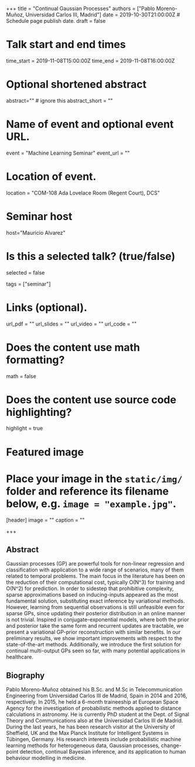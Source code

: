 +++
title = "Continual Gaussian Processes"
authors = ["Pablo Moreno-Muñoz, Universidad Carlos III, Madrid"]
date = 2019-10-30T21:00:00Z  # Schedule page publish date.
draft = false

# Talk start and end times
time_start = 2019-11-08T15:00:00Z
time_end = 2019-11-08T16:00:00Z

# Optional shortened abstract
abstract="" # ignore this
abstract_short = ""

# Name of event and optional event URL.
event = "Machine Learning Seminar"
event_url = ""

# Location of event.
location = "COM-108 Ada Lovelace Room (Regent Court), DCS"

# Seminar host
host="Mauricio Alvarez"

# Is this a selected talk? (true/false)
selected = false

tags = ["seminar"]

# Links (optional).
url_pdf = ""
url_slides = ""
url_video = ""
url_code = ""

# Does the content use math formatting?
math = false

# Does the content use source code highlighting?
highlight = true

# Featured image
# Place your image in the `static/img/` folder and reference its filename below, e.g. `image = "example.jpg"`.
[header]
image = ""
caption = ""

+++

## Abstract

Gaussian processes (GP) are powerful tools for non-linear regression and classification with application to a wide range of scenarios, many of them related to temporal problems. The main focus in the literature has been on the reduction of their computational cost, typically O(N^3) for training and O(N^2) for prediction. In order to sidestep that prohibitive complexity, sparse approximations based on inducing-inputs appeared as the most fundamental solution, substituting exact inference by variational methods. However, learning from sequential observations is still unfeasible even for sparse GPs, since updating their posterior distribution in an online manner is not trivial. Inspired in conjugate-exponential models, where both the prior and posterior take the same form and recurrent updates are tractable, we present a variational GP-prior reconstruction with similar benefits. In our preliminary results, we show important improvements with respect to the state-of-the-art methods. Additionally, we introduce the first solution for continual multi-output GPs seen so far, with many potential applications in healthcare.

## Biography

Pablo Moreno-Muñoz obtained his B.Sc. and M.Sc in Telecommunication Engineering from Universidad Carlos III de Madrid, Spain in 2014 and 2016, respectively. In 2015, he held a 6-month traineeship at European Space Agency for the investigation of probabilistic methods applied to distance calculations in astronomy. He is currently PhD student at the Dept. of Signal Theory and Communications also at the Universidad Carlos III de Madrid. During the last years, he has been research visitor at the University of Sheffield, UK and the Max Planck Institute for Intelligent Systems in Tübingen, Germany. His research interests include probabilistic machine learning methods for heterogeneous data, Gaussian processes, change-point detection, continual Bayesian inference, and its application to human behaviour modelling in medicine.